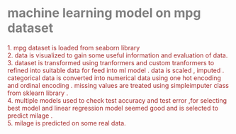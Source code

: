 # <span style="color:gray" >machine learning model on mpg dataset </span>
<span style='color:brown'>
1. mpg dataset is loaded from seaborn library <br>
2. data is visualized to gain some useful information and evaluation of data.<br>
3. dataset is transformed using tranformers and custom tranformers to refined into suitable data for 
   feed into ml model . data is scaled , imputed . categorical data is converted into numerical data 
   using one hot encoding and ordinal encoding . missing values are treated using simpleimputer class
   from sklearn library . <br>
4. multiple models used to check test accuracy and test error ,for selecting best model and 
   linear regression model seemed good and is selected to predict milage . <br>
5. milage is predicted on some real data. </span>